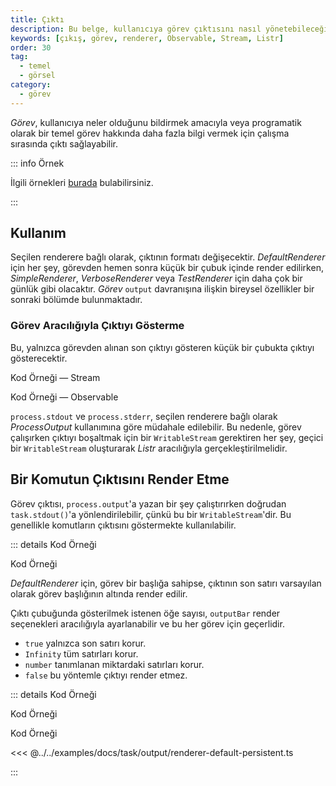 ```yaml
---
title: Çıktı
description: Bu belge, kullanıcıya görev çıktısını nasıl yönetebileceği ve farklı renderer seçenekleri ile çıktıların nasıl gösterileceği hakkında bilgiler sunmaktadır. Detaylı örneklerle, Observable ve Stream kullanımı, görev aracılığıyla çıktı gösterimi gibi konular ele alınmaktadır.
keywords: [çıkış, görev, renderer, Observable, Stream, Listr]
order: 30
tag:
  - temel
  - görsel
category:
  - görev
---
```




_Görev_, kullanıcıya neler olduğunu bildirmek amacıyla veya programatik olarak bir temel görev hakkında daha fazla bilgi vermek için çalışma sırasında çıktı sağlayabilir.



::: info Örnek

İlgili örnekleri [burada](https://github.com/listr2/listr2/tree/master/examples/task-output.example.ts) bulabilirsiniz.

:::

## Kullanım

Seçilen renderere bağlı olarak, çıktının formatı değişecektir. _DefaultRenderer_ için her şey, görevden hemen sonra küçük bir çubuk içinde render edilirken, _SimpleRenderer_, _VerboseRenderer_ veya _TestRenderer_ için daha çok bir günlük gibi olacaktır. _Görev_ `output` davranışına ilişkin bireysel özellikler bir sonraki bölümde bulunmaktadır.

### Görev Aracılığıyla Çıktıyı Gösterme

Bu, yalnızca görevden alınan son çıktıyı gösteren küçük bir çubukta çıktıyı gösterecektir.

 Kod Örneği — Stream

 Kod Örneği — Observable



`process.stdout` ve `process.stderr`, seçilen renderere bağlı olarak _ProcessOutput_ kullanımına göre müdahale edilebilir. Bu nedenle, görev çalışırken çıktıyı boşaltmak için bir `WritableStream` gerektiren her şey, geçici bir `WritableStream` oluşturarak _Listr_ aracılığıyla gerçekleştirilmelidir.

## Bir Komutun Çıktısını Render Etme



Görev çıktısı, `process.output`'a yazan bir şey çalıştırırken doğrudan `task.stdout()`'a yönlendirilebilir, çünkü bu bir `WritableStream`'dir. Bu genellikle komutların çıktısını göstermekte kullanılabilir.

::: details  Kod Örneği

 Kod Örneği



_DefaultRenderer_ için, görev bir başlığa sahipse, çıktının son satırı varsayılan olarak görev başlığının altında render edilir.

Çıktı çubuğunda gösterilmek istenen öğe sayısı, `outputBar` render seçenekleri aracılığıyla ayarlanabilir ve bu her görev için geçerlidir.

- `true` yalnızca son satırı korur.
- `Infinity` tüm satırları korur.
- `number` tanımlanan miktardaki satırları korur.
- `false` bu yöntemle çıktıyı render etmez.

::: details  Kod Örneği

 Kod Örneği

 Kod Örneği

<<< @../../examples/docs/task/output/renderer-default-persistent.ts

:::